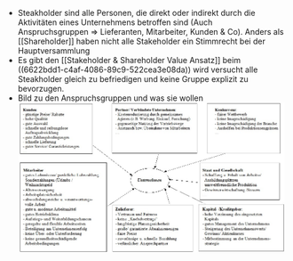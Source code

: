 - Steakholder sind alle Personen, die direkt oder indirekt durch die Aktivitäten eines Unternehmens betroffen sind (Auch Anspruchsgruppen => Lieferanten, Mitarbeiter, Kunden & Co).
  Anders als [[Shareholder]] haben nicht alle Stakeholder ein Stimmrecht bei der Hauptversammlung
- Es gibt den [[Stakeholder & Shareholder Value Ansatz]] beim ((6622bdd1-c4af-4086-89c9-522cea3e08da)) wird versucht alle Steakholder gleich zu befriedigen und keine Gruppe explizit zu bevorzugen.
- Bild zu den Anspruchsgruppen und was sie wollen 
  ![Anspruchsgruppen.jpg](../assets/Anspruchsgruppen.jpg)